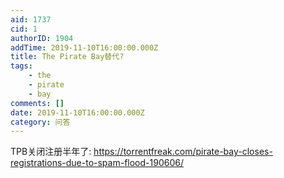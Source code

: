 ```yaml
---
aid: 1737
cid: 1
authorID: 1904
addTime: 2019-11-10T16:00:00.000Z
title: The Pirate Bay替代?
tags:
    - the
    - pirate
    - bay
comments: []
date: 2019-11-10T16:00:00.000Z
category: 问答
---
```


TPB关闭注册半年了: https://torrentfreak.com/pirate-bay-closes-registrations-due-to-spam-flood-190606/
